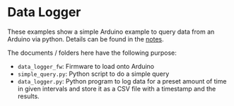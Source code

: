 # Data Logger

These examples show a simple Arduino example
to query data from an Arduino via python. 
Details can be found in the 
[notes](https://raw.githubusercontent.com/galactic-forensics/workshop_arduino_electronics/main/notes_arduino_intro/main_arduino_intro.pdf).

The documents / folders here have the following purpose:

- `data_logger_fw`: Firmware to load onto Arduino
- `simple_query.py`: Python script to do a simple query
- `data_logger.py`: Python program to log data for a preset amount of time in given intervals and store it as a CSV file with a timestamp and the results.